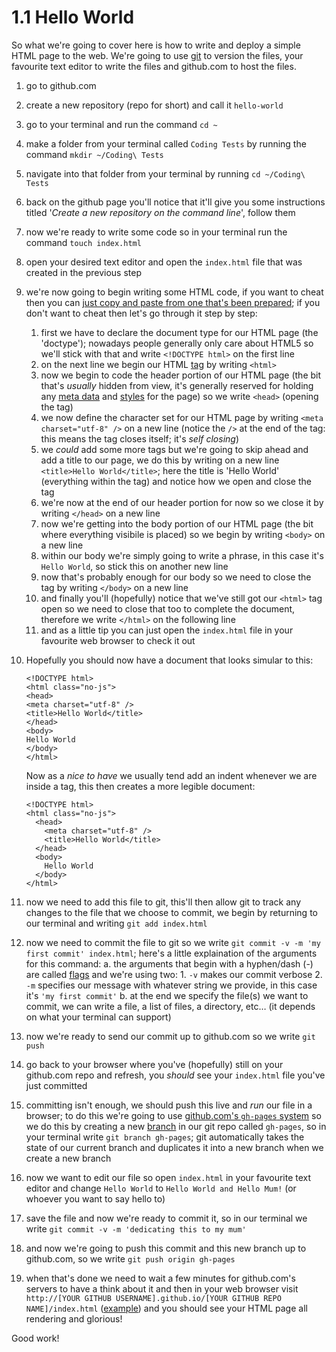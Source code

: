# 1.1 Hello World

So what we're going to cover here is how to write and deploy a simple HTML page to the web. We're going to use [git](http://git-scm.org) to version the files, your favourite text editor to write the files and github.com to host the files.

1. go to github.com
2. create a new repository (repo for short) and call it `hello-world`
3. go to your terminal and run the command `cd ~`
4. make a folder from your terminal called `Coding Tests` by running the command `mkdir ~/Coding\ Tests`
5. navigate into that folder from your terminal by running `cd ~/Coding\ Tests`
6. back on the github page you'll notice that it'll give you some instructions titled '*Create a new repository on the command line*', follow them
7. now we're ready to write some code so in your terminal run the command `touch index.html`
8. open your desired text editor and open the `index.html` file that was created in the previous step
9. we're now going to begin writing some HTML code, if you want to cheat then you can [just copy and paste from one that's been prepared](index.html); if you don't want to cheat then let's go through it step by step:
	1. first we have to declare the document type for our HTML page (the 'doctype'); nowadays people generally only care about HTML5 so we'll stick with that and write `<!DOCTYPE html>` on the first line
	2. on the next line we begin our HTML [tag](https://www.google.co.uk/search?q=what+is+a+html+tag) by writing `<html>`
	3. now we begin to code the header portion of our HTML page (the bit that's *usually* hidden from view, it's generally reserved for holding any [meta data](http://en.wikipedia.org/wiki/Meta_element) and [styles](https://developer.mozilla.org/en-US/docs/Web/CSS) for the page) so we write `<head>` (opening the tag)
	4. we now define the character set for our HTML page by writing `<meta charset="utf-8" />` on a new line (notice the `/>` at the end of the tag: this means the tag closes itself; it's *self closing*)
	5. we *could* add some more tags but we're going to skip ahead and add a title to our page, we do this by writing on a new line `<title>Hello World</title>`; here the title is 'Hello World' (everything within the tag) and notice how we open and close the tag
	6. we're now at the end of our header portion for now so we close it by writing `</head>` on a new line
	7. now we're getting into the body portion of our HTML page (the bit where everything visibile is placed) so we begin by writing `<body>` on a new line
	8. within our body we're simply going to write a phrase, in this case it's `Hello World`, so stick this on another new line
	9. now that's probably enough for our body so we need to close the tag by writing `</body>` on a new line
	10. and finally you'll (hopefully) notice that we've still got our `<html>` tag open so we need to close that too to complete the document, therefore we write `</html>` on the following line
	11. and as a little tip you can just open the `index.html` file in your favourite web browser to check it out

10. Hopefully you should now have a document that looks simular to this:

		<!DOCTYPE html>
		<html class="no-js">
		<head>
		<meta charset="utf-8" />
		<title>Hello World</title>
		</head>
		<body>
		Hello World
		</body>
		</html>

	Now as a *nice to have* we usually tend add an indent whenever we are inside a tag, this then creates a more legible document:

		<!DOCTYPE html>
		<html class="no-js">
		  <head>
		    <meta charset="utf-8" />
		    <title>Hello World</title>
		  </head>
		  <body>
		    Hello World
		  </body>
		</html>

11. now we need to add this file to git, this'll then allow git to track any changes to the file that we choose to commit, we begin by returning to our terminal and writing `git add index.html` 
12. now we need to commit the file to git so we write `git commit -v -m 'my first commit' index.html`; here's a little explaination of the arguments for this command:
	a. the arguments that begin with a hyphen/dash (-) are called [flags](http://en.wikipedia.org/wiki/Command-line_interface) and we're using two:
		1. `-v` makes our commit verbose
		2. `-m` specifies our message with whatever string we provide, in this case it's `'my first commit'`
	b. at the end we specify the file(s) we want to commit, we can write a file, a list of files, a directory, etc… (it depends on what your terminal can support)
13. now we're ready to send our commit up to github.com so we write `git push`
14. go back to your browser where you've (hopefully) still on your github.com repo and refresh, you *should* see your `index.html` file you've just committed
15. committing isn't enough, we should push this live and *run* our file in a browser; to do this we're going to use [github.com's `gh-pages` system](http://pages.github.com/) so we do this by creating a new [branch](http://git-scm.com/book/ch3-1.html) in our git repo called `gh-pages`, so in your terminal write `git branch gh-pages`; git automatically takes the state of our current branch and duplicates it into a new branch when we create a new branch
16. now we want to edit our file so open `index.html` in your favourite text editor and change `Hello World` to `Hello World and Hello Mum!` (or whoever you want to say hello to)
17. save the file and now we're ready to commit it, so in our terminal we write `git commit -v -m 'dedicating this to my mum'`
18. and now we're going to push this commit and this new branch up to github.com, so we write `git push origin gh-pages`
19. when that's done we need to wait a few minutes for github.com's servers to have a think about it and then in your web browser visit `http://[YOUR GITHUB USERNAME].github.io/[YOUR GITHUB REPO NAME]/index.html` ([example](http://ahmednuaman.github.io/coding-for-my-sister/chapter-1/hello-world/index.html)) and you should see your HTML page all rendering and glorious!

Good work!